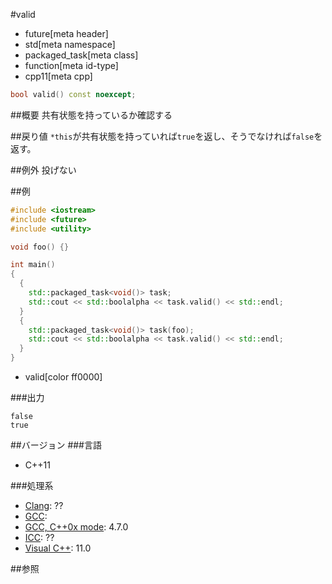 #valid
* future[meta header]
* std[meta namespace]
* packaged_task[meta class]
* function[meta id-type]
* cpp11[meta cpp]

```cpp
bool valid() const noexcept;
```

##概要
共有状態を持っているか確認する


##戻り値
`*this`が共有状態を持っていれば`true`を返し、そうでなければ`false`を返す。


##例外
投げない


##例
```cpp
#include <iostream>
#include <future>
#include <utility>

void foo() {}

int main()
{
  {
    std::packaged_task<void()> task;
    std::cout << std::boolalpha << task.valid() << std::endl;
  }
  {
    std::packaged_task<void()> task(foo);
    std::cout << std::boolalpha << task.valid() << std::endl;
  }
}
```
* valid[color ff0000]

###出力
```
false
true
```

##バージョン
###言語
- C++11

###処理系
- [Clang](/implementation.md#clang): ??
- [GCC](/implementation.md#gcc): 
- [GCC, C++0x mode](/implementation.md#gcc): 4.7.0
- [ICC](/implementation.md#icc): ??
- [Visual C++](/implementation.md#visual_cpp): 11.0


##参照


